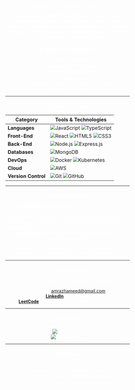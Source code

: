 <div style="background-image: url('https://media.giphy.com/media/your-gif-link-here/giphy.gif'); background-size: cover; padding: 50px; color: white; text-align: center;">
# Hi there 👋 I'm **Amras Hameed**

I'm a passionate **MERN Stack Developer** with a love for crafting robust, dynamic, and scalable web applications. Whether it's building sleek front-end interfaces with **React** or managing cloud infrastructure on **AWS**, I thrive on solving real-world problems through technology.

### 🌱 **What I’m Working On**
- 🚀 Diving deeper into **TypeScript** to enhance my development efficiency.
- 🛠️ Exploring **Docker** and **Kubernetes** to level up my DevOps game.
- 🌐 Building microservices architectures for better scalability and resilience.

---

### 🔧 **Technical Toolbox**

| **Category**      | **Tools & Technologies**                                                                 |
|-------------------|-------------------------------------------------------------------------------------------|
| **Languages**      | ![JavaScript](https://img.shields.io/badge/JavaScript-%23F7DF1E.svg?style=for-the-badge&logo=javascript&logoColor=black) ![TypeScript](https://img.shields.io/badge/TypeScript-%23007ACC.svg?style=for-the-badge&logo=typescript&logoColor=white)  |
| **Front-End**      | ![React](https://img.shields.io/badge/React-%2320232a.svg?style=for-the-badge&logo=react&logoColor=%2361DAFB) ![HTML5](https://img.shields.io/badge/HTML5-%23E34F26.svg?style=for-the-badge&logo=html5&logoColor=white) ![CSS3](https://img.shields.io/badge/CSS3-%231572B6.svg?style=for-the-badge&logo=css3&logoColor=white) |
| **Back-End**       | ![Node.js](https://img.shields.io/badge/Node.js-6DA55F?style=for-the-badge&logo=node.js&logoColor=white) ![Express.js](https://img.shields.io/badge/Express.js-%23404D59.svg?style=for-the-badge&logo=express&logoColor=%2361DAFB) |
| **Databases**      | ![MongoDB](https://img.shields.io/badge/MongoDB-%234ea94b.svg?style=for-the-badge&logo=mongodb&logoColor=white)  |
| **DevOps**         | ![Docker](https://img.shields.io/badge/Docker-%230db7ed.svg?style=for-the-badge&logo=docker&logoColor=white) ![Kubernetes](https://img.shields.io/badge/Kubernetes-%23326CE5.svg?style=for-the-badge&logo=kubernetes&logoColor=white) |
| **Cloud**          | ![AWS](https://img.shields.io/badge/AWS-%23FF9900.svg?style=for-the-badge&logo=amazon-aws&logoColor=white) |
| **Version Control**| ![Git](https://img.shields.io/badge/Git-%23F05032.svg?style=for-the-badge&logo=git&logoColor=white) ![GitHub](https://img.shields.io/badge/GitHub-%23181717.svg?style=for-the-badge&logo=github&logoColor=white)  |

---

### 💡 **Profile Summary**

As a **MERN Stack Developer**, I blend the art of intuitive design with the science of efficient coding. My skill set ranges from building visually appealing user interfaces to setting up microservices and orchestrating them using **Kubernetes**. I enjoy working with cutting-edge technologies like **TypeScript**, **Docker**, and **AWS** to build scalable, cloud-native applications.

When I’m not coding, you’ll find me exploring new tools and frameworks or contributing to open-source projects.

---

### 🤝 **Let’s Connect!**

You can always find me on the following platforms:

- **Email:** [amrazhameed@gmail.com](mailto:amrazhameed@gmail.com)
- **[LinkedIn](https://www.linkedin.com/in/amras-hameed-17179b29b/)** – Let’s network!
- **[LeetCode](https://leetcode.com/u/Amras_Hameed/)** – Check out my problem-solving journey.

---

### 📈 **GitHub Stats**
<p align="center">
    <img src="https://github-readme-stats.vercel.app/api?username=AmrasHameed&show_icons=true&theme=radical" alt="GitHub Stats" />
    <br>
    <img src="https://github-readme-streak-stats.herokuapp.com/?user=AmrasHameed&theme=radical" alt="GitHub Streak" />
</p>

---

### 🚀 **Fun Fact**

- 🔭 I’m always eager to learn new technologies and push my limits with challenging projects.
- 🎮 When I’m not coding, I’m probably immersed in a strategy game or reading tech blogs!
</div>
